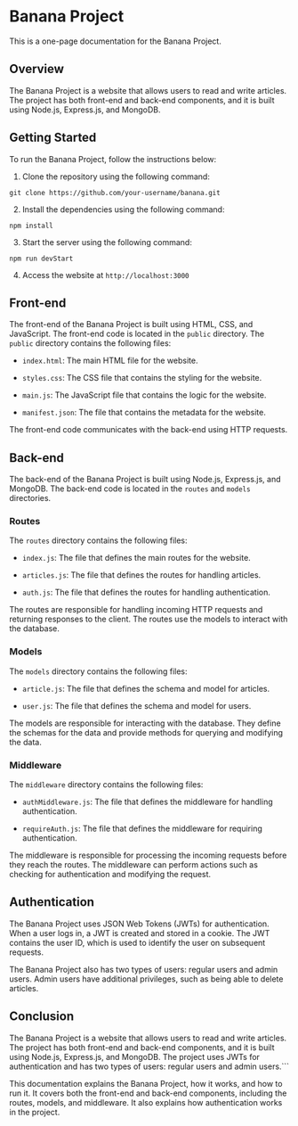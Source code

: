 # Banana Project

This is a one-page documentation for the Banana Project.

## Overview

The Banana Project is a website that allows users to read and write articles. The project has both front-end and back-end components, and it is built using Node.js, Express.js, and MongoDB.

## Getting Started

To run the Banana Project, follow the instructions below:

1. Clone the repository using the following command:
   
```git clone https://github.com/your-username/banana.git```


2. Install the dependencies using the following command:

```npm install```


3. Start the server using the following command:

```npm run devStart```


4. Access the website at `http://localhost:3000`

## Front-end

The front-end of the Banana Project is built using HTML, CSS, and JavaScript. The front-end code is located in the `public` directory. The `public` directory contains the following files:

- `index.html`: The main HTML file for the website.

- `styles.css`: The CSS file that contains the styling for the website.

- `main.js`: The JavaScript file that contains the logic for the website.

- `manifest.json`: The file that contains the metadata for the website.

The front-end code communicates with the back-end using HTTP requests.

## Back-end

The back-end of the Banana Project is built using Node.js, Express.js, and MongoDB. The back-end code is located in the `routes` and `models` directories.

### Routes

The `routes` directory contains the following files:

- `index.js`: The file that defines the main routes for the website.

- `articles.js`: The file that defines the routes for handling articles.

- `auth.js`: The file that defines the routes for handling authentication.

The routes are responsible for handling incoming HTTP requests and returning responses to the client. The routes use the models to interact with the database.

### Models

The `models` directory contains the following files:

- `article.js`: The file that defines the schema and model for articles.

- `user.js`: The file that defines the schema and model for users.

The models are responsible for interacting with the database. They define the schemas for the data and provide methods for querying and modifying the data.

### Middleware

The `middleware` directory contains the following files:

- `authMiddleware.js`: The file that defines the middleware for handling authentication.

- `requireAuth.js`: The file that defines the middleware for requiring authentication.

The middleware is responsible for processing the incoming requests before they reach the routes. The middleware can perform actions such as checking for authentication and modifying the request.

## Authentication

The Banana Project uses JSON Web Tokens (JWTs) for authentication. When a user logs in, a JWT is created and stored in a cookie. The JWT contains the user ID, which is used to identify the user on subsequent requests.

The Banana Project also has two types of users: regular users and admin users. Admin users have additional privileges, such as being able to delete articles.

## Conclusion

The Banana Project is a website that allows users to read and write articles. The project has both front-end and back-end components, and it is built using Node.js, Express.js, and MongoDB. The project uses JWTs for authentication and has two types of users: regular users and admin users.```

This documentation explains the Banana Project, how it works, and how to run it. It covers both the front-end and back-end components, including the routes, models, and middleware. It also explains how authentication works in the project.
